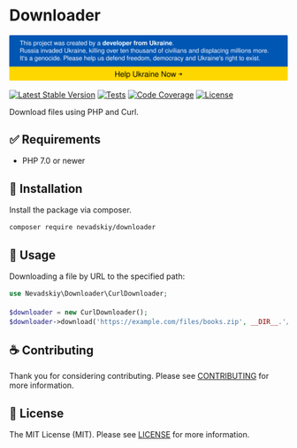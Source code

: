 # Downloader

[![Stand With Ukraine](https://raw.githubusercontent.com/vshymanskyy/StandWithUkraine/main/banner-direct-single.svg)](https://stand-with-ukraine.pp.ua)

[![Latest Stable Version](https://poser.pugx.org/nevadskiy/downloader/v)](https://packagist.org/packages/nevadskiy/downloader)
[![Tests](https://img.shields.io/github/workflow/status/nevadskiy/downloader/Tests?label=tests)](https://packagist.org/packages/nevadskiy/downloader)
[![Code Coverage](https://codecov.io/gh/nevadskiy/downloader/branch/master/graphs/badge.svg?branch=master)](https://packagist.org/packages/nevadskiy/downloader)
[![License](https://poser.pugx.org/nevadskiy/downloader/license)](https://packagist.org/packages/nevadskiy/downloader)

Download files using PHP and Curl.

## ✅ Requirements

- PHP 7.0 or newer

## 🔌 Installation

Install the package via composer.

```bash
composer require nevadskiy/downloader
````

## 🔨 Usage

Downloading a file by URL to the specified path:

```php
use Nevadskiy\Downloader\CurlDownloader;

$downloader = new CurlDownloader();
$downloader->download('https://example.com/files/books.zip', __DIR__.'/storage/books.zip');
```

## ☕ Contributing

Thank you for considering contributing. Please see [CONTRIBUTING](CONTRIBUTING.md) for more information.

## 📜 License

The MIT License (MIT). Please see [LICENSE](LICENSE) for more information.
